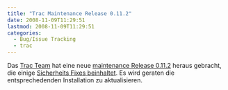 ```yaml
---
title: "Trac Maintenance Release 0.11.2"
date: 2008-11-09T11:29:51
lastmod: 2008-11-09T11:29:51
categories:
  - Bug/Issue Tracking
  - trac
---
```

Das <a href="http://trac.edgewall.org">Trac Team</a> hat eine neue <a href="http://groups.google.com/group/trac-users/browse_thread/thread/e2852963190ea3a2">maintenance Release 0.11.2</a> heraus gebracht,  die einige <a href="http://trac.edgewall.org/browser/tags/trac-0.11.2/RELEASE">Sicherheits Fixes beinhaltet</a>. Es wird geraten die entsprechedenden Installation zu aktualisieren.
